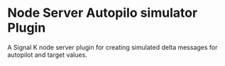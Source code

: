 # Node Server Autopilo simulator Plugin
A Signal K node server plugin for creating simulated delta messages for autopilot and target values.

